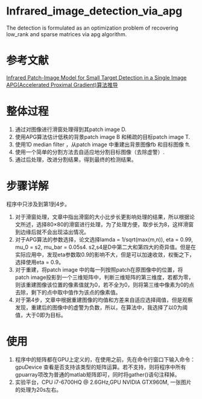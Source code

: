 # Infrared_image_detection_via_apg
The detection is formulated as an optimization problem of recovering low_rank and sparse matrices via apg algorithm.  

# 参考文献
[Infrared Patch-Image Model for Small Target Detection in a Single Image](https://ieeexplore.ieee.org/document/6595533/)  
[APG(Accelerated Proximal Gradient)算法推导](http://www.docin.com/p-2104320979.html)

# 整体过程
1. 通过对图像进行滑窗处理得到其patch image D.
2. 使用APG算法估计低秩的背景patch image B 和稀疏的目标patch image T.
3. 使用1D median filter ，从patch image 中重建出背景图像fb 和目标图像 ft.
4. 使用一个简单的分割方法去自适应地分割目标图像（去除虚警）.
5. 通过后处理，改进分割结果，得到最终的检测结果。

# 步骤详解
程序中只涉及到第1到4步。
1. 对于滑窗处理，文章中指出滑窗的大小比步长更影响处理的结果，所以根据论文所述，选择80×80的滑窗进行处理，为了处理方便，取步长为8，这样滑窗到边缘后就不会出现溢出情况。
2. 对于APG算法的参数选择，论文选择lamda = 1/sqrt(max(m,n)), eta = 0.99, mu_0 = s2, mu_bar = 0.05s4. s2,s4是D中第二大和第四大的奇异值。但是在实际应用中，发现eta参数取0.9的影响不大，但是可以加速收敛，权衡之下，选择使用eta = 0.9。
3. 对于重建，将patch image 中的每一列按照patch在原图像中的位置，将patch image投影到一个三维矩阵中，判断三维矩阵的第三维度，若都为零，则该重建图像该位置的像素值就为0，若不全为0，则将第三维中像素为0的点去除，剩下的点中取中值作为该点的像素值。
4. 对于第4步，文章中根据重建图像的均值和方差来自适应选择阈值，但是观察发现，重建后的图像中的虚警为负数，所以，在算法中，我选择了以0为阈值，大于0即为目标。

# 使用
1. 程序中的矩阵都在GPU上定义的，在使用之前，先在命令行窗口下输入命令：gpuDevice 查看是否支持该类型的矩阵运算。若不支持，则将程序中所有gpuarray项改为普通的matlab矩阵即可，同时将gather()语句注释掉。
2. 实验平台，CPU i7-6700HQ @ 2.6GHz,GPU NVIDIA GTX960M, 一张图片的处理为20s左右。
